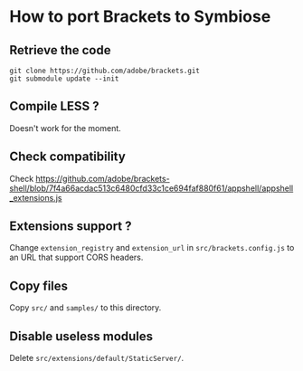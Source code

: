 How to port Brackets to Symbiose
===

Retrieve the code
---

```
git clone https://github.com/adobe/brackets.git
git submodule update --init
```

Compile LESS ?
---

Doesn't work for the moment.

Check compatibility
---

Check https://github.com/adobe/brackets-shell/blob/7f4a66acdac513c6480cfd33c1ce694faf880f61/appshell/appshell_extensions.js

Extensions support ?
---

Change `extension_registry` and `extension_url` in `src/brackets.config.js` to an URL that support CORS headers.

Copy files
---

Copy `src/` and `samples/` to this directory.

Disable useless modules
---

Delete `src/extensions/default/StaticServer/`.